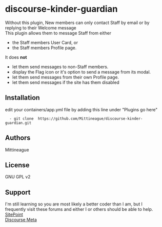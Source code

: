 # discourse-kinder-guardian  

Without this plugin, New members can only contact Staff by email or by replying to their Welcome message  
This plugin allows them to message Staff from either  

- the Staff members User Card, or  
- the Staff members Profile page. 

It does **not** 

- let them send messages to non-Staff members.  
- display the Flag icon or it's option to send a message from its modal.  
- let them send messages from their own Profile page.  
- let them send messages if the site has them disabled

## Installation

edit your containers/app.yml file by adding this line under "Plugins go here"

      - git clone  https://github.com/Mittineague/discourse-kinder-guardian.git

## Authors

Mittineague

## License

GNU GPL v2 

## Support 

I'm still learning so you are most likely a better coder than I am, but I frequently visit these forums and either I or others should be able to help.  
[SitePoint](https://www.sitepoint.com/community/)  
[Discourse Meta](https://meta.discourse.org/)  